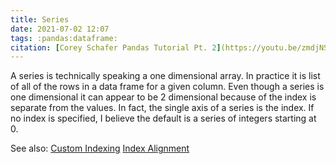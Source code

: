 ```yaml
---
title: Series
date: 2021-07-02 12:07
tags: :pandas:dataframe:
citation: [Corey Schafer Pandas Tutorial Pt. 2](https://youtu.be/zmdjNSmRXF4)
---
```


A series is technically speaking a one dimensional array. In practice it is list of all of the rows in a data frame for a given column. Even though a series is one dimensional it can appear to be 2 dimensional because of the index is separate from the values. In fact, the single axis of a series is the index. If no index is specified, I believe the default is a series of integers starting at 0.

See also:
[Custom Indexing](202107021325.md)
[Index Alignment](202201222040.md)

